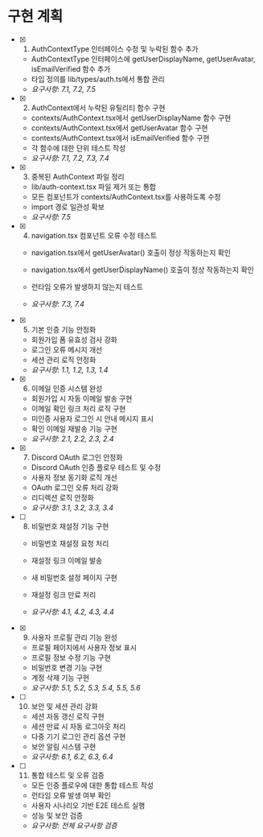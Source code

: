 # 구현 계획

- [x] 1. AuthContextType 인터페이스 수정 및 누락된 함수 추가

  - AuthContextType 인터페이스에 getUserDisplayName, getUserAvatar, isEmailVerified 함수 추가
  - 타입 정의를 lib/types/auth.ts에서 통합 관리
  - _요구사항: 7.1, 7.2, 7.5_

- [x] 2. AuthContext에서 누락된 유틸리티 함수 구현

  - contexts/AuthContext.tsx에서 getUserDisplayName 함수 구현
  - contexts/AuthContext.tsx에서 getUserAvatar 함수 구현  
  - contexts/AuthContext.tsx에서 isEmailVerified 함수 구현
  - 각 함수에 대한 단위 테스트 작성
  - _요구사항: 7.1, 7.2, 7.3, 7.4_

- [x] 3. 중복된 AuthContext 파일 정리

  - lib/auth-context.tsx 파일 제거 또는 통합
  - 모든 컴포넌트가 contexts/AuthContext.tsx를 사용하도록 수정
  - import 경로 일관성 확보
  - _요구사항: 7.5_

- [x] 4. navigation.tsx 컴포넌트 오류 수정 테스트

  - navigation.tsx에서 getUserAvatar() 호출이 정상 작동하는지 확인
  - navigation.tsx에서 getUserDisplayName() 호출이 정상 작동하는지 확인

  - 런타임 오류가 발생하지 않는지 테스트
  - _요구사항: 7.3, 7.4_

- [x] 5. 기본 인증 기능 안정화

  - 회원가입 폼 유효성 검사 강화
  - 로그인 오류 메시지 개선
  - 세션 관리 로직 안정화
  - _요구사항: 1.1, 1.2, 1.3, 1.4_

- [x] 6. 이메일 인증 시스템 완성

  - 회원가입 시 자동 이메일 발송 구현
  - 이메일 확인 링크 처리 로직 구현
  - 미인증 사용자 로그인 시 안내 메시지 표시
  - 확인 이메일 재발송 기능 구현
  - _요구사항: 2.1, 2.2, 2.3, 2.4_

- [x] 7. Discord OAuth 로그인 안정화

  - Discord OAuth 인증 플로우 테스트 및 수정
  - 사용자 정보 동기화 로직 개선
  - OAuth 로그인 오류 처리 강화
  - 리디렉션 로직 안정화
  - _요구사항: 3.1, 3.2, 3.3, 3.4_

- [ ] 8. 비밀번호 재설정 기능 구현
  - 비밀번호 재설정 요청 처리
  - 재설정 링크 이메일 발송


  - 새 비밀번호 설정 페이지 구현
  - 재설정 링크 만료 처리
  - _요구사항: 4.1, 4.2, 4.3, 4.4_

- [x] 9. 사용자 프로필 관리 기능 완성




  - 프로필 페이지에서 사용자 정보 표시
  - 프로필 정보 수정 기능 구현
  - 비밀번호 변경 기능 구현
  - 계정 삭제 기능 구현
  - _요구사항: 5.1, 5.2, 5.3, 5.4, 5.5, 5.6_

- [ ] 10. 보안 및 세션 관리 강화
  - 세션 자동 갱신 로직 구현
  - 세션 만료 시 자동 로그아웃 처리
  - 다중 기기 로그인 관리 옵션 구현
  - 보안 알림 시스템 구현
  - _요구사항: 6.1, 6.2, 6.3, 6.4_

- [ ] 11. 통합 테스트 및 오류 검증
  - 모든 인증 플로우에 대한 통합 테스트 작성
  - 런타임 오류 발생 여부 확인
  - 사용자 시나리오 기반 E2E 테스트 실행
  - 성능 및 보안 검증
  - _요구사항: 전체 요구사항 검증_
